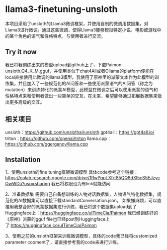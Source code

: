 # llama3-finetuning-unsloth
本项目采用了unsloth的Llama3微调框架，并使用自制的微调用数据集，对Llama3进行微调。通过这些微调，使得Llama3能够模拟特定小说、电影或游戏中的某个角色的语气和性格特点，与使用者进行交流。

## Try it now
我已将我训练出来的模型upload到github上了，下载Paimon-unsloth.Q4_K_M.gguf，并使用类似于chat4All或者Ollama的platform便能在local直接使用此微调的llama3模型。我使用了原神里的派蒙文本作为此模型的训练集，并且加入了一些规范化的AI问答和一些使用派蒙语气的AI问答（称之为mutation）来训练特化的派蒙AI模型，此模型在微调之后可以使用派蒙的语气和性格特点来和使用者做出一些简单的交互，在未来，希望能够通过拓展数据集来做出更多高级的交互。

## 相关项目
unsloth：https://github.com/unslothai/unsloth
gpt4all：https://gpt4all.io/
triton：https://github.com/openai/triton
llama.cpp：https://github.com/ggerganov/llama.cpp

## Installation
1、使用unsloth的fine tuning框架微调模型
具体code参考这个链接：https://colab.research.google.com/drive/1RwPqpLXfrt85QQ8dXl5cS5EJzycOwWDu?usp=sharing
我已将权限设为有link就能访问

2、准备数据集
需要自己自备想训练的人物对话数据集，人物语气特化数据集，规范化的AI数据集可以直接下载standardConversation.json。
如果嫌麻烦，可以直接用我整合好的派蒙数据集进行训练，我已将这个数据集upload到了Huggingface上：https://huggingface.co/uITimeCia/Paimon
我已经训练好的《原神》派蒙的gguf file也已经post到Huggingface上了:https://huggingface.co/uITimeCia/Paimon

3、使用之前的unsloth框架来训练微调模型，具体的code我已经将customized parameter cooment了，请直接参考我的code来进行训练。
